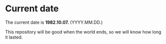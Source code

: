 # Current date

The current date is **1982.10.07.** (YYYY.MM.DD.)

This repository will be good when the world ends, so we will know how long it lasted.